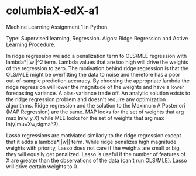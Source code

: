 # columbiaX-edX-a1
Machine Learning Assignment 1 in Python.

Type: Supervised learning, Regression.
Algos: Ridge Regression and Active Learning Procedure.

In ridge regression we add a penalization term to OLS/MLE regression with lambda*||w||^2 term.
Lambda values that are too high will drive the weights of the regression to zero.
The motivation behind ridge regression is that the OLS/MLE might be overfitting the data
to noise and therefore has a poor out-of-sample prediction accuracy. By choosing the
appropriate lambda the ridge regression will lower the magnitude of the weights and 
have a lower forecasting variance. A bias-variance trade off. An analytic solution
exists to the ridge regression problem and doesn't require any optimization algorithms.
Ridge regression and the solution to the Maximum A Posteriori (MAP Regression) are the same. 
MAP looks for the set of weights that arg max ln(w|y,X) while MLE looks for the set of weights
that arg max ln(y|mu=Xw,sigma^2).

Lasso regressions are motiviated similarly to the ridge regression except that it adds a
lambda*||w|| term. While ridge penalizes high magnitude weights with priority, Lasso does not
care if the weights are small or big, they will equally get penalized. Lasso is useful if the number
of features of X are greater than the observations of the data (can't run OLS/MLE). Lasso will drive certain 
weights to 0.




